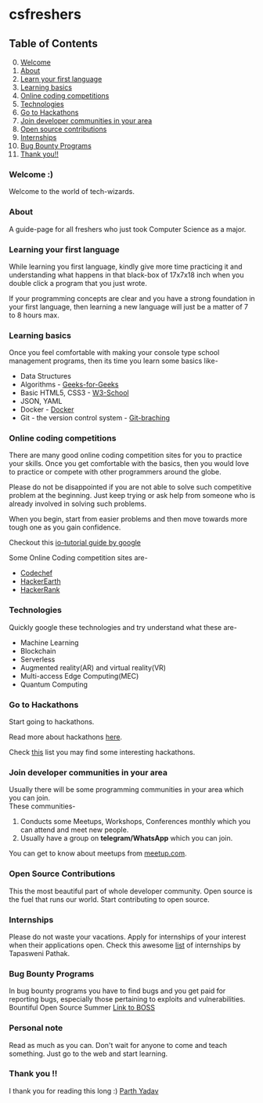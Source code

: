 # csfreshers


## Table of Contents
0. [Welcome](#welcome-)
1. [About](#about)
2. [Learn your first language](#learning-your-first-language)
3. [Learning basics](#learning-basics)
4. [Online coding competitions](#online-coding-competitions)
5. [Technologies](#technologies)
6. [Go to Hackathons](#go-to-hackathons)
7. [Join developer communities in your area](#join-developer-communities-in-your-area)
8. [Open source contributions](#open-source-contributions)
9. [Internships](#internships)
10. [Bug Bounty Programs](#bug-bounty-programs)
11. [Thank you!!](#thank-you-)



### Welcome :)
Welcome to the world of tech-wizards.


### About
A guide-page for all freshers who just took Computer Science as a major.


### Learning your first language
While learning you first language, kindly give more time practicing it and understanding what happens in that black-box of 17x7x18 inch when you double click a program that you just wrote.

If your programming concepts are clear and you have a strong foundation in your first language, then learning a new language will just be a matter of 7 to 8 hours max.


### Learning basics
Once you feel comfortable with making your console type school management programs, then its time you learn some basics like-<br>
* Data Structures
* Algorithms - [Geeks-for-Geeks](https://www.geeksforgeeks.org/fundamentals-of-algorithms/)
* Basic HTML5, CSS3 - [W3-School](https://www.w3schools.com/html/default.asp)
* JSON, YAML
* Docker - [Docker](https://docs.docker.com/get-started/)
* Git - the version control system - [Git-braching](https://learngitbranching.js.org/)


### Online coding competitions
There are many good online coding competition sites for you to practice your skills. Once you get comfortable with the basics, then you would love to practice or compete with other programmers around the globe.

Please do not be disappointed if you are not able to solve such competitive problem at the beginning. Just keep trying or ask help from someone who is already involved in solving such problems.

When you begin, start from easier problems and then move towards more tough one as you gain confidence.

Checkout this [io-tutorial guide by google](https://code.google.com/codejam/resources/quickstart-guide#io-tutorial)

Some Online Coding competition sites are-
* [Codechef](https://www.codechef.com/)
* [HackerEarth](https://www.hackerearth.com/challenges/)
* [HackerRank](https://www.hackerrank.com/contests)


### Technologies
Quickly google these technologies and try understand what these are-
* Machine Learning
* Blockchain
* Serverless
* Augmented reality(AR) and virtual reality(VR)
* Multi-access Edge Computing(MEC)
* Quantum Computing


### Go to Hackathons
Start going to hackathons.

Read more about hackathons [here](https://www.hackerearth.com/hackathon/).

Check [this](https://github.com/ayonroy2000/Hackathonistas_TelegramGroup/blob/master/Hackathons.md) list you may find some interesting hackathons.


### Join developer communities in your area
Usually there will be some programming communities in your area which you can join.<br>
These communities-
 1. Conducts some Meetups, Workshops, Conferences monthly which you can attend and meet new people.
 2. Usually have a group on **telegram/WhatsApp** which you can join.
 
 
You can get to know about meetups from [meetup.com](https://www.meetup.com/).


### Open Source Contributions
This the most beautiful part of whole developer community. Open source is the fuel that runs our world. Start contributing to open source.


### Internships
Please do not waste your vacations. Apply for internships of your interest when their applications open.
Check this awesome [list](https://github.com/tapaswenipathak/Open-Source-Internships) of internships by Tapasweni Pathak.


### Bug Bounty Programs
In bug bounty programs you have to find bugs and you get paid for reporting bugs, especially those pertaining to exploits and vulnerabilities. Bountiful Open Source Summer [Link to BOSS](https://lab.codingblocks.com/boss)


### 

### Personal note
Read as much as you can. Don't wait for anyone to come and teach something. Just go to the web and start learning.


### Thank you !!
I thank you for reading this long :)
[Parth Yadav](https://twitter.com/@Asha_Seema_)



